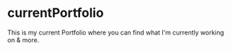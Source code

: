 # currentPortfolio
This is my current Portfolio where you can find what I'm currently working on &amp; more. 
